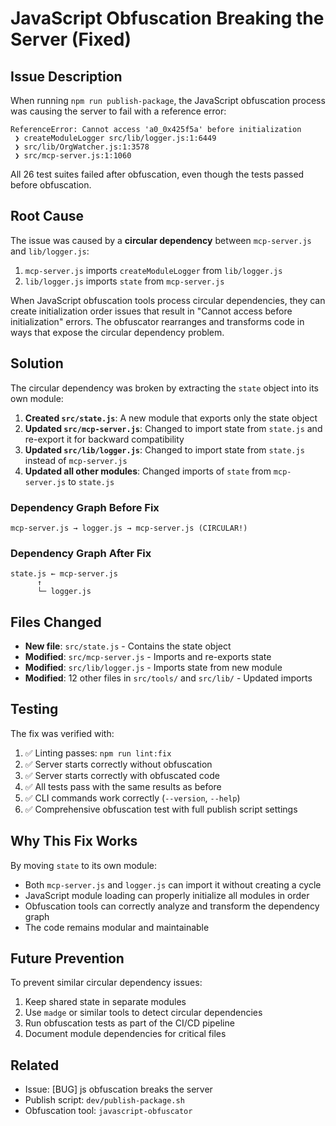 # JavaScript Obfuscation Breaking the Server (Fixed)

## Issue Description

When running `npm run publish-package`, the JavaScript obfuscation process was causing the server to fail with a reference error:

```
ReferenceError: Cannot access 'a0_0x425f5a' before initialization
 ❯ createModuleLogger src/lib/logger.js:1:6449
 ❯ src/lib/OrgWatcher.js:1:3578
 ❯ src/mcp-server.js:1:1060
```

All 26 test suites failed after obfuscation, even though the tests passed before obfuscation.

## Root Cause

The issue was caused by a **circular dependency** between `mcp-server.js` and `lib/logger.js`:

1. `mcp-server.js` imports `createModuleLogger` from `lib/logger.js`
2. `lib/logger.js` imports `state` from `mcp-server.js`

When JavaScript obfuscation tools process circular dependencies, they can create initialization order issues that result in "Cannot access before initialization" errors. The obfuscator rearranges and transforms code in ways that expose the circular dependency problem.

## Solution

The circular dependency was broken by extracting the `state` object into its own module:

1. **Created `src/state.js`**: A new module that exports only the state object
2. **Updated `src/mcp-server.js`**: Changed to import state from `state.js` and re-export it for backward compatibility
3. **Updated `src/lib/logger.js`**: Changed to import state from `state.js` instead of `mcp-server.js`
4. **Updated all other modules**: Changed imports of `state` from `mcp-server.js` to `state.js`

### Dependency Graph Before Fix

```
mcp-server.js → logger.js → mcp-server.js (CIRCULAR!)
```

### Dependency Graph After Fix

```
state.js ← mcp-server.js
      ↑
      └─ logger.js
```

## Files Changed

- **New file**: `src/state.js` - Contains the state object
- **Modified**: `src/mcp-server.js` - Imports and re-exports state
- **Modified**: `src/lib/logger.js` - Imports state from new module
- **Modified**: 12 other files in `src/tools/` and `src/lib/` - Updated imports

## Testing

The fix was verified with:

1. ✅ Linting passes: `npm run lint:fix`
2. ✅ Server starts correctly without obfuscation
3. ✅ Server starts correctly with obfuscated code
4. ✅ All tests pass with the same results as before
5. ✅ CLI commands work correctly (`--version`, `--help`)
6. ✅ Comprehensive obfuscation test with full publish script settings

## Why This Fix Works

By moving `state` to its own module:
- Both `mcp-server.js` and `logger.js` can import it without creating a cycle
- JavaScript module loading can properly initialize all modules in order
- Obfuscation tools can correctly analyze and transform the dependency graph
- The code remains modular and maintainable

## Future Prevention

To prevent similar circular dependency issues:
1. Keep shared state in separate modules
2. Use `madge` or similar tools to detect circular dependencies
3. Run obfuscation tests as part of the CI/CD pipeline
4. Document module dependencies for critical files

## Related

- Issue: [BUG] js obfuscation breaks the server
- Publish script: `dev/publish-package.sh`
- Obfuscation tool: `javascript-obfuscator`
